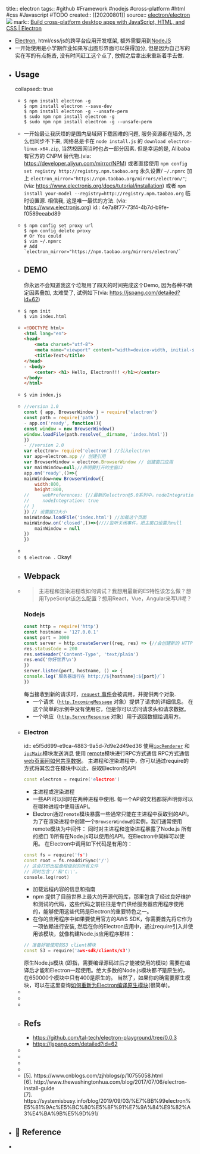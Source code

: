 title:: electron
tags:: #github #Framework #nodejs #cross-platform #html #css #Javascript #TODO
created:: [[20200801]]
source:: [electron/electron](https://github.com/electron/electron) ![](https://img.shields.io/github/stars/electron/electron)
mark:: [Build cross-platform desktop apps with JavaScript, HTML, and CSS | Electron](https://www.electronjs.org/)

  - [Electron](https://github.com/electron/electron), html/css/js的跨平台应用开发框架, 额外需要用到[NodeJS](http://nodejs.cn/learn)
  - 一开始使用是小学期作业如果写出图形界面可以获得加分, 但是因为自己写的实在写的有点拖沓, 没有时间赶工这个点了, 放假之后拿出来重新着手去做.
- ## Usage
  collapsed:: true
  - ```shell
    $ npm install electron -g
    $ npm install electron --save-dev
    $ npm install electron -g --unsafe-perm
    $ sudo npm npm install electron -g
    $ sudo npm npm install electron -g --unsafe-perm
    ```
  - 一开始最让我厌烦的是国内局域网下载困难的问题, 服务资源都在墙外, 怎么也同步不下来, 网络总是卡在 `node install.js` 的 `download electron-linux-x64.zip`, 当然校园网当时也占一部分因素. 但是幸运的是, Alibaba 有官方的 CNPM 替代物.(via: https://developer.aliyun.com/mirror/NPM)  或者直接使用 `npm config set registry http://registry.npm.taobao.org` 永久设置/ `~/.npmrc` 加上 `electron_mirror="https://npm.taobao.org/mirrors/electron/"`;(via: https://www.electronjs.org/docs/tutorial/installation)  或者 `npm install your-model --registry=http://registry.npm.taobao.org` 临时设置源. 相信我, 这是唯一最优的方法. (via: https://www.electronjs.org)
    id:: 4e7a8f77-73f4-4b7d-b9fe-f0589eeabd89
  - ```shell
    $ npm config set proxy url
    $ npm config delete proxy
    # Or You could
    $ vim ~/.npmrc
    # Add `electron_mirror="https://npm.taobao.org/mirrors/electron/`
    ```
  - ## DEMO
    你永远不会知道我这个垃圾用了四天的时间完成这个Demo, 因为各种不确定因素叠加, 太难受了, 试例如下(via: https://jspang.com/detailed?id=62)
  - ```shell
    $ npm init
    $ vim index.html
    ```
  - ```html
    <!DOCTYPE html>
    <html lang="en">
    <head>
        <meta charset="utf-8">
        <meta name="viewport" content="width=device-width, initial-scale=1.0">
        <title>Text</title>
    </head>
    - <body>
        <center> <h1> Hello, Electron!!! </h1></center>
    </body>
    </html>
    ```
  - `$ vim index.js`
  - ```javascript
    //version 1.0
    const { app, BrowserWindow } = require('electron')
    const path = require('path')
    - app.on('ready', function(){
    const window = new BrowserWindow()
    window.loadFile(path.resolve(__dirname, 'index.html'))
    })
    - //version 2.0
    var electron= require('electron') //引入electron
    var app=electron.app // 创建引用
    var BrowserWindow = electron.BrowserWindow // 创建窗口应用
    var mainWindow=null;//声明要打开的主窗口
    app.on('ready',()=>{
    mainWindow=new BrowserWindow({
        width:800,
        height:800,
    //     webPreferences: {//最新的electron@5.0系列中，nodeIntegration参数默认是false。而在以前版本的electron中，这个nodeIntegration参数，默认为true。
    //     nodeIntegration: true
    // }
    }) // 设置窗口大小
    mainWindow.loadFile('index.html') //加载这个页面
    mainWindow.on('closed',()=>{////监听关闭事件，把主窗口设置为null
        mainWindow = null
    })
    })
    ```
  -
  - `$ electron .` Okay!
  - ## Webpack
  - > 主进程和渲染进程改如何调试？我想用最新的ES特性该怎么做？想用TypeScript该怎么配置？想用React，Vue，Angular来写UI呢？
    ### Nodejs
    ```javascript
    const http = require('http')
    const hostname = '127.0.0.1'
    const port = 3000
    const server = http.createServer((req, res) => {//会创建新的 HTTP 服务器并返回它
    res.statusCode = 200
    res.setHeader('Content-Type', 'text/plain')
    res.end('你好世界\n')
    })
    server.listen(port, hostname, () => {
    console.log(`服务器运行在 http://${hostname}:${port}/`)
    })
    ```
    每当接收到新的请求时，[`request` 事件](http://nodejs.cn/api/http.html#http_event_request)会被调用，并提供两个对象.
    + 一个请求（[`http.IncomingMessage`](http://nodejs.cn/api/http.html#http_class_http_incomingmessage) 对象）提供了请求的详细信息。 在这个简单的示例中没有使用它，但是你可以访问请求头和请求数据。
    + 一个响应（[`http.ServerResponse`](http://nodejs.cn/api/http.html#http_class_http_serverresponse) 对象）用于返回数据给调用方。
  - ### Electron
    id:: e5f5d699-e9ca-4883-9a5d-7d9e2d49ed36
    使用[`ipcRenderer`](https://www.electronjs.org/docs/api/ipc-renderer) 和 [`ipcMain`](https://www.electronjs.org/docs/api/ipc-main)模块发送消息
    使用 [remote](https://www.electronjs.org/docs/api/remote)模块进行RPC方式通信
    RPC方式通信
    [web页面间如何共享数据](https://www.electronjs.org/docs/faq#how-to-share-data-between-web-pages)。
    主进程和渲染进程中，你可以通过require的方式将其包含在模块中以此，获取Electron的API
    ```cpp
    const electron = require('electron')
    ```
    + 主进程或渲染进程
    + 一些API可以同时在两种进程中使用. 每一个API的文档都将声明你可以在哪种进程中使用该API。
    + Electron通过`remote`模块暴露一些通常只能在主进程中获取到的API。 为了在渲染进程中创建一个`BrowserWindow`的实例，我们通常使用remote模块为中间件：
    同时对主进程和渲染进程暴露了Node.js 所有的接口
    1)所有在Node.js可以使用的API，在Electron中同样可以使用。 在Electron中调用如下代码是有用的：
    ```cpp
    const fs = require('fs')
    const root = fs.readdirSync('/')
    // 这会打印出磁盘根级别的所有文件
    // 同时包含'/'和'C:\'。
    console.log(root)
    ```
    + 加载远程内容的信息和指南
    + npm 提供了目前世界上最大的开源代码库，那里包含了经过良好维护和测试的代码，这些代码之前往往是专门供给服务器应用程序使用的，能够使用这些代码是Electron的重要特色之一。
    + 在你的应用程序中如果要使用官方的AWS SDK，你需要首先将它作为一项依赖进行安装, 然后在你的Electron应用中，通过require引入并使用该模块，就像构建Node.js应用程序那样：
    ```cpp
    // 准备好被使用的S3 client模块
    const S3 = require('aws-sdk/clients/s3')
    ```
    原生Node.js模块 (即指，需要编译源码过后才能被使用的模块) 需要在编译后才能和Electron一起使用。绝大多数的Node.js模块都*不*是原生的， 在650000个模块中只有400是原生的。 当然了，如果你的确需要原生模块，可以在这里查询[如何重新为Electron编译原生模块](https://www.electronjs.org/docs/tutorial/using-native-node-modules)(很简单)。
  -
  -
  -
  - ## Refs
    - https://github.com/tal-tech/electron-playground/tree/0.0.3
    - https://jspang.com/detailed?id=62
  -
  -
  -
  -
  - <div id="j5">[5]. https://www.cnblogs.com/zjhblogs/p/10755058.html</div>
    <div id="j6">[6]. http://www.thewashingtonhua.com/blog/2017/07/06/electron-install-guide</div>
    <div id="j7">[7]. https://systemisbusy.info/blog/2019/09/03/%E7%BB%99electron%E5%81%9Ac%E5%BC%80%E5%8F%91%E7%9A%84%E9%82%A3%E4%BA%9B%E5%9D%91/</div>
- ## 📃 Reference
-